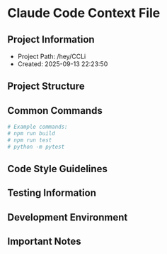 # Claude Code Context File

## Project Information
- Project Path: /hey/CCLi
- Created: 2025-09-13 22:23:50

## Project Structure
<!-- Claude Code will automatically populate this section -->

## Common Commands
<!-- Add frequently used commands here -->
```bash
# Example commands:
# npm run build
# npm run test
# python -m pytest
```

## Code Style Guidelines
<!-- Add project-specific coding standards -->

## Testing Information
<!-- How to run tests in this project -->

## Development Environment
<!-- Environment setup instructions -->

## Important Notes
<!-- Any warnings or special considerations -->
